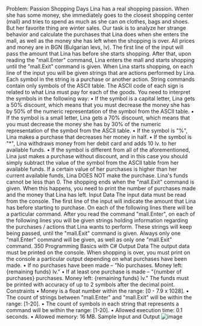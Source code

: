 Problem: Passion Shopping Days
Lina has a real shopping passion. When she has some money, she immediately goes to the closest 
shopping center (mall) and tries to spend as much as she can on clothes, bags and shoes. But her 
favorite thing are winter sales. Our task is to analyze her strange behavior and calculate the purchases
that Lina does when she enters the mall, as well as the money she has left when the shopping is over.
All prices and money are in BGN (Bulgarian levs, lv).
The first line of the input will pass the amount that Lina has before she starts shopping. After that, 
upon reading the "mall.Enter" command, Lina enters the mall and starts shopping until the 
"mall.Exit" command is given. When Lina starts shopping, on each line of the input you will be given 
strings that are actions performed by Lina. Each symbol in the string is a purchase or another action. 
String commands contain only symbols of the ASCII table. The ASCII code of each sign is related to 
what Lina must pay for each of the goods. You need to interpret the symbols in the following way:
• If the symbol is a capital letter, Lina gets a 50% discount, which means that you must decrease 
the money she has by 50% of the numeric representation of the symbol from the ASCII table.
• If the symbol is a small letter, Lina gets a 70% discount, which means that you must decrease 
the money she has by 30% of the numeric representation of the symbol from the ASCII table.
• If the symbol is "%", Lina makes a purchase that decreases her money in half.
• If the symbol is "*", Lina withdraws money from her debit card and adds 10 lv. to her available 
funds.
• If the symbol is different from all of the aforementioned, Lina just makes a purchase without 
discount, and in this case you should simply subtract the value of the symbol from the ASCII 
table from her available funds.
If a certain value of her purchases is higher than her current available funds, Lina DOES NOT make 
the purchase. Lina's funds cannot be less than 0.
The shopping ends when the "mall.Exit" command is given. When this happens, you need to print 
the number of purchases made and the money that Lina has left.
Input Data
The input data must be read from the console. The first line of the input will indicate the amount that 
Lina has before starting to purchase. On each of the following lines there will be a particular command. 
After you read the command "mall.Enter", on each of the following lines you will be given strings 
holding information regarding the purchases / actions that Lina wants to perform. These strings will 
keep being passed, until the "mall.Exit" command is given.
Always only one "mall.Enter" command will be given, as well as only one "mall.Exit" command.
350 Programming Basics with C#
Output Data
The output data must be printed on the console. When shopping is over, you must print on the 
console a particular output depending on what purchases have been made.
• If no purchases have been made – "No purchases. Money left: {remaining funds} lv."
• If at least one purchase is made – "{number of purchases} purchases. Money left: {remaining 
funds} lv."
The funds must be printed with accuracy of up to 2 symbols after the decimal point.
Constraints
• Money is a float number within the range: [0 - 7.9 x 1028].
• The count of strings between "mall.Enter" and "mall.Exit" will be within the range: [1-20].
• The count of symbols in each string that represents a command will be within the range: [1-20].
• Allowed execution time: 0.1 seconds.
• Allowed memory: 16 MB.
Sample Input and Output
![image](https://github.com/Sasho80/9.2.ProblemsForChampions-PartII/assets/7139995/efb24cde-4572-472a-bec5-8e83e97e52ef)
